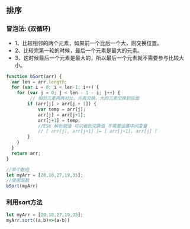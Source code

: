 ## 排序

### 冒泡法:   (双循环)

- 1、比较相邻的两个元素，如果前一个比后一个大，则交换位置。
- 2、比较完第一轮的时候，最后一个元素是最大的元素。
- 3、这时候最后一个元素是最大的，所以最后一个元素就不需要参与比较大小。

```js
function bSort(arr) {
  var len = arr.length;
  for (var i = 0; i < len-1; i++) {
    for (var j = 0; j < len - 1 - i; j++) {
         // 相邻元素两两对比，元素交换，大的元素交换到后面
        if (arr[j] > arr[j + 1]) {
            var temp = arr[j];
            arr[j] = arr[j+1];
            arr[j+1] = temp;
            //ES6 解析赋值 可以做到交换值 不需要设置中间变量
            // [ arr[j], arr[j+1] ]= [ arr[j+1], arr[j] ]
        }
    }
  }
  return arr;
}

//举个数组
let myArr = [20,18,27,19,35];
//使用函数
bSort(myArr)
```



### 利用sort方法

```js
let myArr = [20,18,27,19,35];
myArr.sort((a,b)=>(a-b))
```

